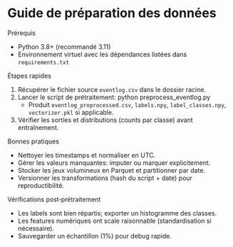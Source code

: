 # Guide de préparation des données

Prérequis
- Python 3.8+ (recommandé 3.11)
- Environnement virtuel avec les dépendances listées dans `requirements.txt`

Étapes rapides
1. Récupérer le fichier source `eventlog.csv` dans le dossier racine.
2. Lancer le script de prétraitement:
   python preprocess_eventlog.py
   - Produit `eventlog_preprocessed.csv`, `labels.npy`, `label_classes.npy`, `vectorizer.pkl` si applicable.
3. Vérifier les sorties et distributions (counts par classe) avant entraînement.

Bonnes pratiques
- Nettoyer les timestamps et normaliser en UTC.
- Gérer les valeurs manquantes: imputer ou marquer explicitement.
- Stocker les jeux volumineux en Parquet et partitionner par date.
- Versionner les transformations (hash du script + date) pour reproductibilité.

Vérifications post‑prétraitement
- Les labels sont bien répartis; exporter un histogramme des classes.
- Les features numériques ont scale raisonnable (standardisation si nécessaire).
- Sauvegarder un échantillon (1%) pour debug rapide.
